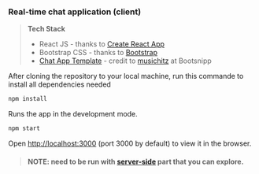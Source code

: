 ### Real-time chat application (client)

>**Tech Stack**
>* React JS - thanks to [Create React App](https://github.com/facebook/create-react-app)
>* Bootstrap CSS - thanks to [Bootstrap](https://getbootstrap.com)
>* [Chat App Template](https://bootsnipp.com/snippets/exR5v) - credit to [musichitz](https://bootsnipp.com/musichitz) at Bootsnipp


After cloning the repository to your local machine, run this commande to install all dependencies needed
```cmd
npm install
```

Runs the app in the development mode.
```cmd
npm start
```

Open [http://localhost:3000](http://localhost:3000) (port 3000 by default) to view it in the browser.

>#### NOTE: need to be run with [server-side](https://github.com/nhbduy/chat-application-server) part that you can explore.